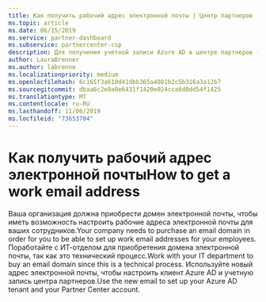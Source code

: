 ```yaml
---
title: Как получить рабочий адрес электронной почты | Центр партнеров
ms.topic: article
ms.date: 06/15/2019
ms.service: partner-dashboard
ms.subservice: partnercenter-csp
description: Для получения учетной записи Azure AD в центре партнеров требуется рабочий адрес электронной почты
author: LauraBrenner
ms.author: labrenne
ms.localizationpriority: medium
ms.openlocfilehash: 6c165f3a610d41dbb365a4081b2c5b316a3a12b7
ms.sourcegitcommit: dbaa6c2e8a0e6431f1420e024cca6d0dd54f1425
ms.translationtype: MT
ms.contentlocale: ru-RU
ms.lasthandoff: 11/06/2019
ms.locfileid: "73653704"
---
```

# <a name="how-to-get-a-work-email-address"></a><span data-ttu-id="0bb2a-103">Как получить рабочий адрес электронной почты</span><span class="sxs-lookup"><span data-stu-id="0bb2a-103">How to get a work email address</span></span>

<span data-ttu-id="0bb2a-104">Ваша организация должна приобрести домен электронной почты, чтобы иметь возможность настроить рабочие адреса электронной почты для ваших сотрудников.</span><span class="sxs-lookup"><span data-stu-id="0bb2a-104">Your company needs to purchase an email domain in order for you to be able to set up work email addresses for your employees.</span></span> <span data-ttu-id="0bb2a-105">Поработайте с ИТ-отделом для приобретения домена электронной почты, так как это технический процесс.</span><span class="sxs-lookup"><span data-stu-id="0bb2a-105">Work with your IT department to buy an email domain since this is a technical process.</span></span> <span data-ttu-id="0bb2a-106">Используйте новый адрес электронной почты, чтобы настроить клиент Azure AD и учетную запись центра партнеров.</span><span class="sxs-lookup"><span data-stu-id="0bb2a-106">Use the new email to set up your Azure AD tenant and your Partner Center account.</span></span>
